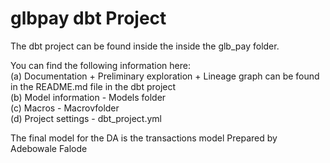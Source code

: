 # glbpay dbt Project

The dbt project can be found inside the inside the glb_pay folder.

You can find the following information here:
</br> (a) Documentation + Preliminary exploration + Lineage graph can be found in the README.md file in the dbt project
</br> (b) Model information - Models folder
</br> (c) Macros - Macrovfolder
</br> (d) Project settings - dbt_project.yml

The final model for the DA is the transactions model
Prepared by Adebowale Falode
